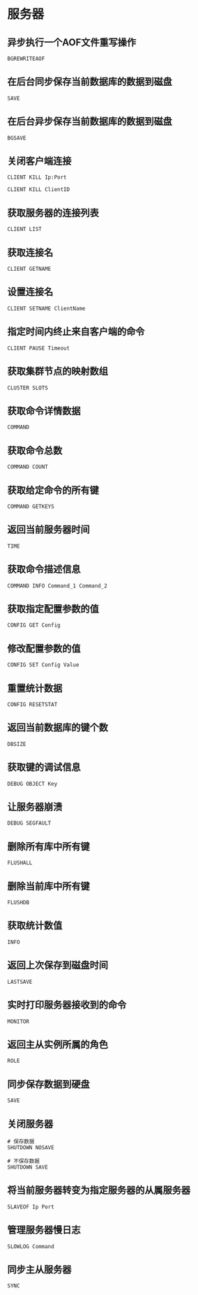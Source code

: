 # 服务器

## 异步执行一个AOF文件重写操作

    BGREWRITEAOF

## 在后台同步保存当前数据库的数据到磁盘

    SAVE

## 在后台异步保存当前数据库的数据到磁盘

    BGSAVE

## 关闭客户端连接

    CLIENT KILL Ip:Port

    CLIENT KILL ClientID

## 获取服务器的连接列表

    CLIENT LIST

## 获取连接名

    CLIENT GETNAME

## 设置连接名

    CLIENT SETNAME ClientName

## 指定时间内终止来自客户端的命令

    CLIENT PAUSE Timeout

## 获取集群节点的映射数组

    CLUSTER SLOTS

## 获取命令详情数据

    COMMAND

## 获取命令总数

    COMMAND COUNT

## 获取给定命令的所有键

    COMMAND GETKEYS

## 返回当前服务器时间

    TIME

## 获取命令描述信息

    COMMAND INFO Command_1 Command_2

## 获取指定配置参数的值

    CONFIG GET Config

## 修改配置参数的值

    CONFIG SET Config Value

## 重置统计数据

    CONFIG RESETSTAT

## 返回当前数据库的键个数

    DBSIZE

## 获取键的调试信息

    DEBUG OBJECT Key

## 让服务器崩溃

    DEBUG SEGFAULT

## 删除所有库中所有键

    FLUSHALL

## 删除当前库中所有键

    FLUSHDB

## 获取统计数值

    INFO

## 返回上次保存到磁盘时间

    LASTSAVE

## 实时打印服务器接收到的命令

    MONITOR

## 返回主从实例所属的角色

    ROLE

## 同步保存数据到硬盘

    SAVE

## 关闭服务器

    # 保存数据
    SHUTDOWN NOSAVE

    # 不保存数据
    SHUTDOWN SAVE

## 将当前服务器转变为指定服务器的从属服务器

    SLAVEOF Ip Port

## 管理服务器慢日志

    SLOWLOG Command

## 同步主从服务器

    SYNC
